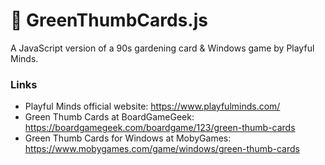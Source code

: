 # :tulip: GreenThumbCards.js
A JavaScript version of a 90s gardening card &amp; Windows game by Playful Minds.

### Links

* Playful Minds official website: https://www.playfulminds.com/
* Green Thumb Cards at BoardGameGeek: https://boardgamegeek.com/boardgame/123/green-thumb-cards
* Green Thumb Cards for Windows at MobyGames: https://www.mobygames.com/game/windows/green-thumb-cards
